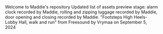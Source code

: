 Welcome to Maddie's repository
Updated list of assets preview stage: alarm clock recorded by Maddie, rolling and zipping luggage recorded by Maddie, door opening and closing recorded by Maddie. "Footsteps High Heels-Lobby Hall, walk and run" from Freesound by Vrymaa on September 5, 2024
